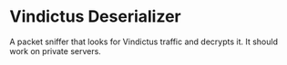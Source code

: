 # Vindictus Deserializer
A packet sniffer that looks for Vindictus traffic and decrypts it. It should work on private servers.

